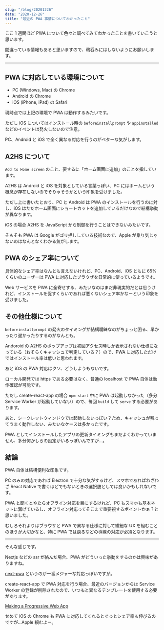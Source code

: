 ```yaml
---
slug: "/blog/20201226"
date: "2020-12-26"
title: "最近の PWA 事情についてわかったこと"
---
```


ここ 1 週間ほど PWA について色々と調べてみてわかったことを書いていこうと思います。

間違っている情報もあると思いますので、鵜呑みにはしないようにお願いします。

---

## PWA に対応している環境について

- PC (Windows, Mac) の Chrome
- Android の Chrome
- iOS (iPhone, iPad) の Safari

現時点では上記の環境で PWA は動作するみたいです。

ただし iOS についてはインストール時の `beforeinstallprompt` や `appinstalled` などのイベントは発火しないので注意。

PC、Android と iOS で全く異なる対応を行うのがベターな気がします。

## A2HS について

`Add to Home screen` のこと、要するに「ホーム画面に追加」のことを指しています。

A2HS は Android と iOS を対象としている言葉っぽい、PC にはホームという概念が存在しないのでそりゃそうかという印象を受けました。

ただし上に書いたとおり、PC と Android は PWA のインストールを行うのに対し、iOS はただホーム画面にショートカットを追加しているだけなので結構挙動が異なります。

iOS の場合 A2HS を JavaScript から制御を行うことはできないみたいです。

そもそも PWA は Google がゴリ押ししている技術なので、Apple が乗り気じゃないのはなんとなくわかる気がします。

## PWA のシェア率について

具体的なシェア率はなんとも言えないけれど、PC、Android、iOS ともに 65% くらいのユーザーは PWA に対応したブラウザを日常的に使っているようです。

Web サービスを PWA に全寄せする、みたいなのはまだ非現実的だとは思うけれど、インストールを促すくらいであれば悪くないシェア率かなーという印象を受けました。

## その他仕様について

`beforeinstallprompt` の発火のタイミングが結構曖昧なのがちょっと困る、早かったり遅かったりするのがなんとも。

Andoroid の A2HS のポップアップは初回アクセス時しか表示されない仕様になっている（おそらくキャッシュで判定している？）ので、PWA に対応しただけではインストール率は低いと思われます。

あと iOS の PWA 対応はクソ、どうしようもないです。

ローカル開発では https である必要はなく、普通の localhost で PWA 自体は動作確認が可能です。

ただし create-react-app の場合 `npm start` 中に PWA は起動しなかった（多分 Service Worker が起動していない）ので、毎回 `build` して `serve` する必要があります。

あと、シークレットウィンドウでは起動しないっぽい？ため、キャッシュが残ってうまく動作しない、みたいなケースは多かったです。

PWA としてインストールしたアプリの更新タイミングもまだよくわかっていません、多分何かしらの設定がいるっぽいんですが…。

## 結論

PWA 自体は結構便利な印象です。

PC のみの対応であれば Electron で十分な気がするけど、スマホであればわざわざ React Native で書くほどでもないときの選択肢としては良いかもしれないです。

PWA と聞くとやたらオフライン対応を目にするけれど、PC もスマホも基本ネットに繋げているし、オフライン対応ってそこまで重要視するポイントかぁ？と思いました。

むしろそれよりはブラウザと PWA で異なる仕様に対して繊細な UX を組むことのほうが大切かなと、特に PWA では戻るなどの導線の対応が必須となります。

---

そんな感じです。

Nextjs などの ssr が絡んだ場合、PWA がどういった挙動をするのかは興味がありますね。

[next-pwa](https://www.npmjs.com/package/next-pwa) というのが一番メジャーな対応っぽいですが。

create-react-app で PWA 対応を行う場合、最近のバージョンからは Service Worker の登録が削除されたので、いつもと異なるテンプレートを使用する必要があります。

[Making a Progressive Web App](https://create-react-app.dev/docs/making-a-progressive-web-app/)

せめて iOS の Chrome も PWA に対応してくれるとぐっとシェア率も伸びるのですが…Apple 頼むよー。
